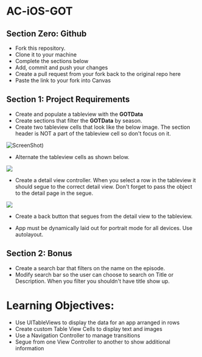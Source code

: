 # AC-iOS-GOT

## Section Zero: Github

- Fork this repository.
- Clone it to your machine
- Complete the sections below
- Add, commit and push your changes
- Create a pull request from your fork back to the original repo here
- Paste the link to your fork into Canvas

## Section 1: Project Requirements

- Create and populate a tableview with the **GOTData**
- Create sections that filter the **GOTData** by season.
- Create two tableview cells that look like the below image. The section header is NOT a part of the tableview cell so don't focus on it.

![ScreenShot](https://i.imgur.com/NM1NFbc.png))
- Alternate the tableview cells as shown below.

![](https://media.giphy.com/media/xT4ApfmOfxwVramELK/giphy.gif)

- Create a detail view controller. When you select a row in the tableview it should segue to the correct detail view. Don't forget to pass the object to the detail page in the segue.

![](https://media.giphy.com/media/3otWpoVBEgHIed4otG/giphy.gif)

- Create a back button that segues from the detail view to the tableview.

- App must be dynamically laid out for portrait mode for all devices. Use autolayout.

## Section 2: Bonus

- Create a search bar that filters on the name on the episode.
- Modify search bar so the user can choose to search on Title or Description. When you filter you shouldn't have title show up.

# Learning Objectives:

- Use UITableViews to display the data for an app arranged in rows
- Create custom Table View Cells to display text and images
- Use a Navigation Controller to manage transitions
- Segue from one View Controller to another to show additional information
